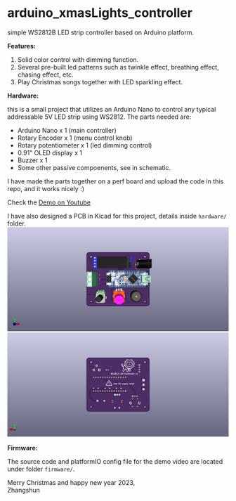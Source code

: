 # arduino_xmasLights_controller
simple WS2812B LED strip controller based on Arduino platform. 


**Features:**

1. Solid color control with dimming function.
2. Several pre-built led patterns such as twinkle effect, breathing effect, chasing effect, etc.
3. Play Christmas songs together with LED sparkling effect.

**Hardware:**

this is a small project that utilizes an Arduino Nano to control any typical addressable 5V LED strip using WS2812. The parts needed are:
- Arduino Nano x 1 (main controller)
- Rotary Encoder x 1 (menu control knob)
- Rotary potentiometer x 1 (led dimming control)
- 0.91" OLED display x 1 
- Buzzer x 1
- Some other passive compoenents, see in schematic.

I have made the parts together on a perf board and upload the code in this repo, and it works nicely :) 

Check the [Demo on Youtube](https://www.youtube.com/shorts/xX7Cnof2Gqg)

I have also designed a PCB in Kicad for this project, details inside `hardware/` folder.
![PCB_FRONT](https://github.com/xiaolu1990/arduino_xmasLights_controller/blob/main/img/pcb_front.png)
![PCB_BACK](https://github.com/xiaolu1990/arduino_xmasLights_controller/blob/main/img/pcb_back.png)

**Firmware:**

The source code and platformIO config file for the demo video are located under folder `firmware/`.

Merry Christmas and happy new year 2023,  
Zhangshun
